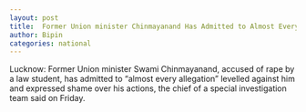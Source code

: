 ```yaml
---
layout: post
title:  Former Union minister Chinmayanand Has Admitted to Almost Every Allegation - SIT
author: Bipin
categories: national
---
```

Lucknow: Former Union minister Swami Chinmayanand, accused of rape by a law student, has admitted to “almost every allegation” levelled against him and expressed shame over his actions, the chief of a special investigation team said on Friday.